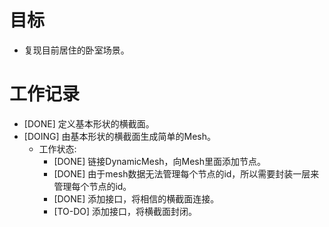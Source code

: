 # 目标
- 复现目前居住的卧室场景。

# 工作记录
- [DONE] 定义基本形状的横截面。
- [DOING] 由基本形状的横截面生成简单的Mesh。
	- 工作状态:
		- [DONE] 链接DynamicMesh，向Mesh里面添加节点。
		- [DONE] 由于mesh数据无法管理每个节点的id，所以需要封装一层来管理每个节点的id。
		- [DONE] 添加接口，将相信的横截面连接。
		- [TO-DO] 添加接口，将横截面封闭。